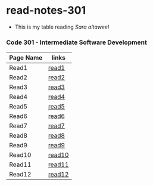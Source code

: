 # read-notes-301

- This is my table reading 
 *Sara altaweel*

### Code 301 - Intermediate Software Development

| Page Name | links |
|-----------|-------|
| Read1     |[read1](https://saraaltaweel.github.io/read-notes-301/read1)|
| Read2     |[read2](https://saraaltaweel.github.io/read-notes-301/read2)|
| Read3     |[read3](https://saraaltaweel.github.io/read-notes-301/read3)|
| Read4     |[read4](https://saraaltaweel.github.io/read-notes-301/read4)|
| Read5     |[read5](https://saraaltaweel.github.io/read-notes-301/read5)|
| Read6     |[read6](https://saraaltaweel.github.io/read-notes-301/read6)|
| Read7     |[read7](https://saraaltaweel.github.io/read-notes-301/read7)|
| Read8     |[read8](https://saraaltaweel.github.io/read-notes-301/read8)|
| Read9     |[read9](https://saraaltaweel.github.io/read-notes-301/read9)|
| Read10    |[read10](https://saraaltaweel.github.io/read-notes-301/read10)|
| Read11    |[read11](https://saraaltaweel.github.io/read-notes-301/read11)|
| Read12    |[read12](https://saraaltaweel.github.io/read-notes-301/read12)|